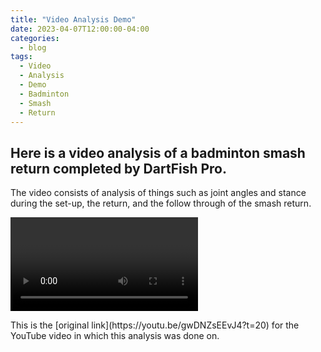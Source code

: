 ```yaml
---
title: "Video Analysis Demo"
date: 2023-04-07T12:00:00-04:00
categories:
  - blog
tags:
  - Video
  - Analysis
  - Demo
  - Badminton
  - Smash
  - Return
---
```


<h2>Here is a video analysis of a badminton smash return completed by DartFish Pro.</h2>
<p>The video consists of analysis of things such as joint angles and stance during the set-up, the return, and the follow through of the smash return.</p>

<video>(assets/images/Badminton_Smash_Receive_VA.Storyboard)</video>

<p>This is the [original link](https://youtu.be/gwDNZsEEvJ4?t=20) for the YouTube video in which this analysis was done on.</p>
